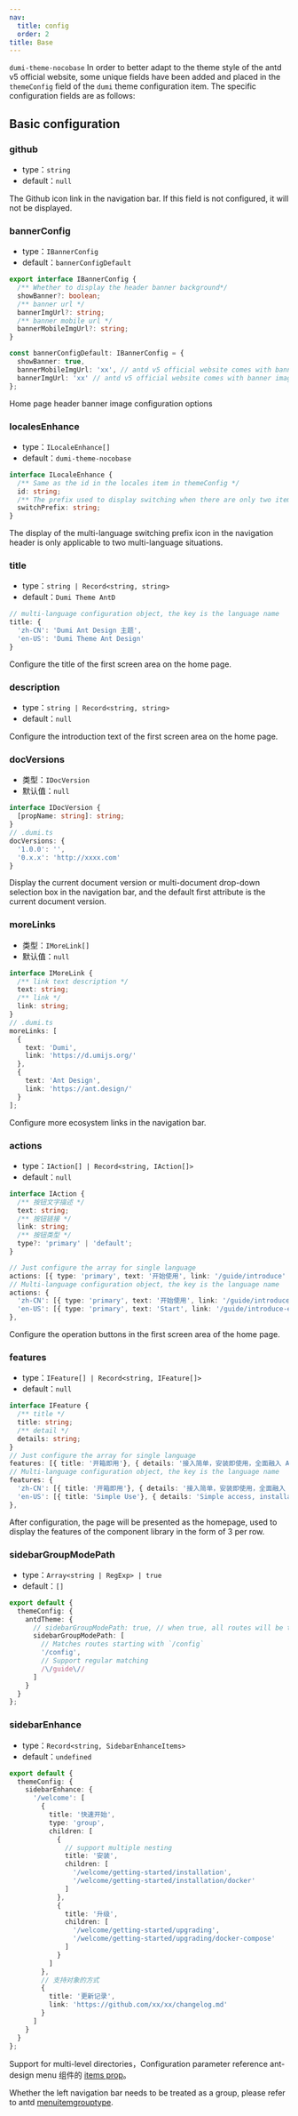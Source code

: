 ```yaml
---
nav:
  title: config
  order: 2
title: Base
---
```


`dumi-theme-nocobase` In order to better adapt to the theme style of the antd v5 official website, some unique fields have been added and placed in the `themeConfig` field of the `dumi` theme configuration item. The specific configuration fields are as follows:

## Basic configuration

### github

- type：`string`
- default：`null`

The Github icon link in the navigation bar. If this field is not configured, it will not be displayed.

### bannerConfig

- type：`IBannerConfig`
- default：`bannerConfigDefault`

```ts
export interface IBannerConfig {
  /** Whether to display the header banner background*/
  showBanner?: boolean;
  /** banner url */
  bannerImgUrl?: string;
  /** banner mobile url */
  bannerMobileImgUrl?: string;
}

const bannerConfigDefault: IBannerConfig = {
  showBanner: true,
  bannerMobileImgUrl: 'xx', // antd v5 official website comes with banner image
  bannerImgUrl: 'xx' // antd v5 official website comes with banner image
};
```

Home page header banner image configuration options

### localesEnhance

- type：`ILocaleEnhance[]`
- default：`dumi-theme-nocobase`

```ts
interface ILocaleEnhance {
  /** Same as the id in the locales item in themeConfig */
  id: string;
  /** The prefix used to display switching when there are only two items in multiple languages */
  switchPrefix: string;
}
```

The display of the multi-language switching prefix icon in the navigation header is only applicable to two multi-language situations.

### title

- type：`string | Record<string, string>`
- default：`Dumi Theme AntD`

```ts
// multi-language configuration object, the key is the language name
title: {
  'zh-CN': 'Dumi Ant Design 主题',
  'en-US': 'Dumi Theme Ant Design'
}
```

Configure the title of the first screen area on the home page.

### description

- type：`string | Record<string, string>`
- default：`null`

Configure the introduction text of the first screen area on the home page.

### docVersions

- 类型：`IDocVersion`
- 默认值：`null`

```ts
interface IDocVersion {
  [propName: string]: string;
}
// .dumi.ts
docVersions: {
  '1.0.0': '',
  '0.x.x': 'http://xxxx.com'
}
```

Display the current document version or multi-document drop-down selection box in the navigation bar, and the default first attribute is the current document version.

### moreLinks

- 类型：`IMoreLink[]`
- 默认值：`null`

```ts
interface IMoreLink {
  /** link text description */
  text: string;
  /** link */
  link: string;
}
// .dumi.ts
moreLinks: [
  {
    text: 'Dumi',
    link: 'https://d.umijs.org/'
  },
  {
    text: 'Ant Design',
    link: 'https://ant.design/'
  }
];
```

Configure more ecosystem links in the navigation bar.

### actions

- type：`IAction[] | Record<string, IAction[]>`
- default：`null`

```ts
interface IAction {
  /** 按钮文字描述 */
  text: string;
  /** 按钮链接 */
  link: string;
  /** 按钮类型 */
  type?: 'primary' | 'default';
}

// Just configure the array for single language
actions: [{ type: 'primary', text: '开始使用', link: '/guide/introduce' }]
// Multi-language configuration object, the key is the language name
actions: {
  'zh-CN': [{ type: 'primary', text: '开始使用', link: '/guide/introduce' }],
  'en-US': [{ type: 'primary', text: 'Start', link: '/guide/introduce-en' }],
},
```

Configure the operation buttons in the first screen area of the home page.

### features

- type：`IFeature[] | Record<string, IFeature[]>`
- default：`null`

```ts
interface IFeature {
  /** title */
  title: string;
  /** detail */
  details: string;
}
// Just configure the array for single language
features: [{ title: '开箱即用'}, { details: '接入简单，安装即使用，全面融入 Ant Design 5.0 风格。'}]
// Multi-language configuration object, the key is the language name
features: {
  'zh-CN': [{ title: '开箱即用'}, { details: '接入简单，安装即使用，全面融入 Ant Design 5.0 风格。'}],
  'en-US': [{ title: 'Simple Use'}, { details: 'Simple access, installation and use, fully integrated into Ant Design 5.0 style.'}],
},
```

After configuration, the page will be presented as the homepage, used to display the features of the component library in the form of 3 per row.

### sidebarGroupModePath

- type：`Array<string | RegExp> | true`
- default：`[]`

```ts
export default {
  themeConfig: {
    antdTheme: {
      // sidebarGroupModePath: true, // when true, all routes will be treated as a group
      sidebarGroupModePath: [
        // Matches routes starting with `/config`
        '/config',
        // Support regular matching
        /\/guide\//
      ]
    }
  }
};
```

### sidebarEnhance

- type：`Record<string, SidebarEnhanceItems>`
- default：`undefined`

```ts
export default {
  themeConfig: {
    sidebarEnhance: {
      '/welcome': [
        {
          title: '快速开始',
          type: 'group',
          children: [
            {
              // support multiple nesting
              title: '安装',
              children: [
                '/welcome/getting-started/installation',
                '/welcome/getting-started/installation/docker'
              ]
            },
            {
              title: '升级',
              children: [
                '/welcome/getting-started/upgrading',
                '/welcome/getting-started/upgrading/docker-compose'
              ]
            }
          ]
        },
        // 支持对象的方式
        {
          title: '更新记录',
          link: 'https://github.com/xx/xx/changelog.md'
        }
      ]
    }
  }
};
```

Support for multi-level directories，Configuration parameter reference ant-design menu 组件的 [items prop](https://ant.design/components/menu-cn#itemtype)。

Whether the left navigation bar needs to be treated as a group, please refer to antd [menuitemgrouptype][antd-menuitemgrouptype-url].

[antd-menuitemgrouptype-url]: https://ant.design/components/menu-cn#menuitemgrouptype
